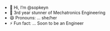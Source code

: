 - 👋 Hi, I’m @sopkeyn
- 🌱 3rd year stunner of Mechatronics Engineering
- 😄 Pronouns: ... she/her
- ⚡ Fun fact: ... Soon to be an Engineer

<!---
sopkeyn/sopkeyn is a ✨ special ✨ repository because its `README.md` (this file) appears on your GitHub profile.
You can click the Preview link to take a look at your changes.
--->
